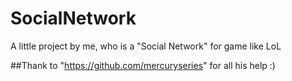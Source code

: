 # SocialNetwork
A little project by me, who is a "Social Network" for game like LoL

##Thank to "https://github.com/mercuryseries" for all his help :)
